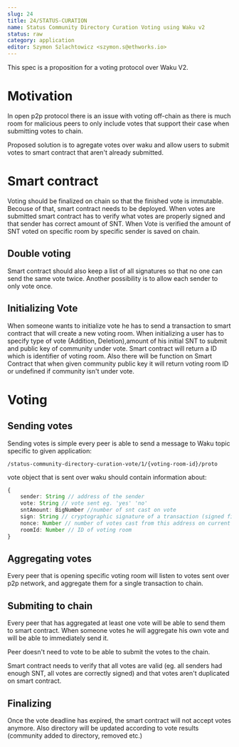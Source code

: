 ```yaml
---
slug: 24
title: 24/STATUS-CURATION
name: Status Community Directory Curation Voting using Waku v2
status: raw
category: application
editor: Szymon Szlachtowicz <szymon.s@ethworks.io>
---
```


This spec is a proposition for a voting protocol over Waku V2.

# Motivation

In open p2p protocol there is an issue with voting off-chain as there is much room for malicious peers to only include votes that support their case when submitting votes to chain.

Proposed solution is to agregate votes over waku and allow users to submit votes to smart contract that aren't already submitted.

# Smart contract

Voting should be finalized on chain so that the finished vote is immutable. 
Becouse of that, smart contract needs to be deployed. 
When votes are submitted smart contract has to verify what votes are properly signed and that sender has correct amount of SNT.
When Vote is verified the amount of SNT voted on specific room by specific sender is saved on chain.

## Double voting

Smart contract should also keep a list of all signatures so that no one can send the same vote twice.
Another possibility is to allow each sender to only vote once.

## Initializing Vote

When someone wants to initialize vote he has to send a transaction to smart contract that will create a new voting room.
When initializing a user has to specify type of vote (Addition, Deletion),amount of his initial SNT to submit and public key of community under vote.
Smart contract will return a ID which is identifier of voting room.
Also there will be function on Smart Contract that when given community public key it will return voting room ID or undefined if community isn't under vote.

# Voting

## Sending votes

Sending votes is simple every peer is able to send a message to Waku topic specific to given application: 
```
/status-community-directory-curation-vote/1/{voting-room-id}/proto
```

vote object that is sent over waku should contain information about: 

```ts
{
    sender: String // address of the sender
    vote: String // vote sent eg. 'yes' 'no'
    sntAmount: BigNumber //number of snt cast on vote
    sign: String // cryptographic signature of a transaction (signed fields: sender,vote,sntAmount,nonce,roomID)
    nonce: Number // number of votes cast from this address on current vote (only if we allow multiple votes from the same sender)
    roomId: Number // ID of voting room
}
```

## Aggregating votes

Every peer that is opening specific voting room will listen to votes sent over p2p network, and aggregate them for a single transaction to chain.

## Submiting to chain

Every peer that has aggregated at least one vote will be able to send them to smart contract.
When someone votes he will aggregate his own vote and will be able to immediately send it.

Peer doesn't need to vote to be able to submit the votes to the chain.

Smart contract needs to verify that all votes are valid (eg. all senders had enough SNT, all votes are correctly signed) and that votes aren't duplicated on smart contract.

## Finalizing 

Once the vote deadline has expired, the smart contract will not accept votes anymore.
Also directory will be updated according to vote results (community added to directory, removed etc.)